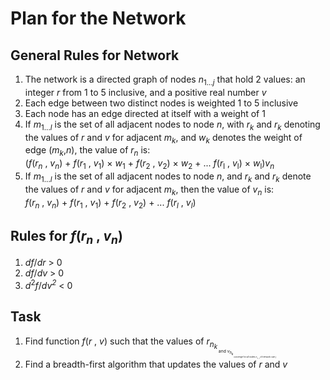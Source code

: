 # Plan for the Network

## General Rules for Network

1. The network is a directed graph of nodes *n*<sub>1...*j*</sub> that hold 2 values: an integer *r* from 1 to 5 inclusive, and a positive real number *v*
2. Each edge between two distinct nodes is weighted 1 to 5 inclusive
3. Each node has an edge directed at itself with a weight of 1
4. If *m*<sub>1...*l*</sub> is the set of all adjacent nodes to node *n*, with *r*<sub>*k*</sub> and *r*<sub>*k*</sub> denoting the values of *r* and *v* for adjacent *m*<sub>*k*</sub>, and *w*<sub>*k*</sub> denotes the weight of edge (*m*<sub>*k*</sub>,*n*), the value of *r*<sub>*n*</sub> is:  
     (*f*(*r*<sub>*n*</sub> , *v*<sub>*n*</sub>) + *f*(*r*<sub>1</sub> , *v*<sub>1</sub>) &times; *w*<sub>1</sub> + *f*(*r*<sub>2</sub> , *v*<sub>2</sub>) &times; *w*<sub>2</sub> + ... *f*(*r*<sub>l</sub> , *v*<sub>l</sub>) &times; *w*<sub>l</sub>)*v*<sub>*n*</sub>
5. If *m*<sub>1...*l*</sub> is the set of all adjacent nodes to node *n*, and *r*<sub>*k*</sub> and *r*<sub>*k*</sub> denote the values of *r* and *v* for adjacent *m*<sub>*k*</sub>, then the value of *v*<sub>*n*</sub> is:  
     *f*(*r*<sub>*n*</sub> , *v*<sub>*n*</sub>) + *f*(*r*<sub>1</sub> , *v*<sub>1</sub>) + *f*(*r*<sub>2</sub> , *v*<sub>2</sub>) + ... *f*(*r*<sub>*l*</sub> , *v*<sub>*l*</sub>)  


## Rules for *f*(*r*<sub>*n*</sub> , *v*<sub>*n*</sub>)
1. *df*/*dr* > 0
2. *df*/*dv* > 0
3. *d*<sup>2</sup>*f*/*dv<sup>2</sup>* < 0

## Task

1. Find function *f*(*r* , *v*) such that the values of *r*<sub>*n*<sub>*k*<sub><sub> and *v*<sub>*n*<sub>*k*<sub><sub> converge for all nodes *n*<sub>1...*j*</sub> of network size *j*
2. Find a breadth-first algorithm that updates the values of *r* and *v*
